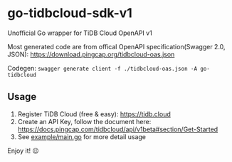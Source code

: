 # go-tidbcloud-sdk-v1

Unofficial Go wrapper for TiDB Cloud OpenAPI v1

Most generated code are from offical OpenAPI specification(Swagger 2.0, JSON): https://download.pingcap.org/tidbcloud-oas.json

Codegen:
`swagger generate client -f ./tidbcloud-oas.json -A go-tidbcloud`

## Usage

1. Register TiDB Cloud (free & easy): https://tidb.cloud
3. Create an API Key, follow the document here: https://docs.pingcap.com/tidbcloud/api/v1beta#section/Get-Started
4. See [example/main.go](https://github.com/c4pt0r/go-tidbcloud-sdk-v1/blob/master/example/main.go) for more detail usage

Enjoy it! 😉

